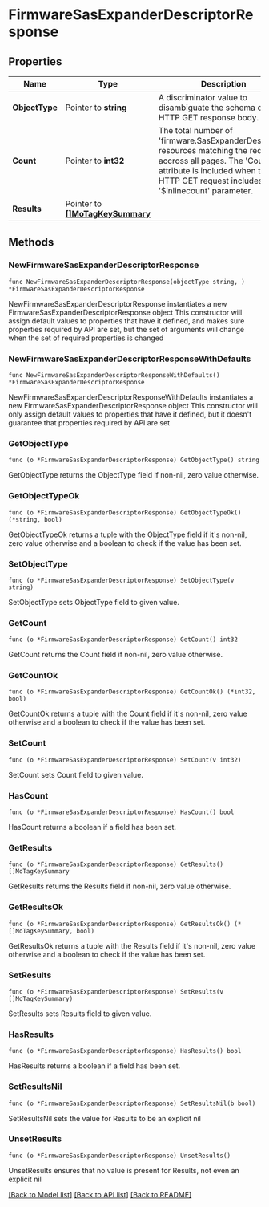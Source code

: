 # FirmwareSasExpanderDescriptorResponse

## Properties

Name | Type | Description | Notes
------------ | ------------- | ------------- | -------------
**ObjectType** | Pointer to **string** | A discriminator value to disambiguate the schema of a HTTP GET response body. | 
**Count** | Pointer to **int32** | The total number of &#39;firmware.SasExpanderDescriptor&#39; resources matching the request, accross all pages. The &#39;Count&#39; attribute is included when the HTTP GET request includes the &#39;$inlinecount&#39; parameter. | [optional] 
**Results** | Pointer to [**[]MoTagKeySummary**](mo.TagKeySummary.md) |  | [optional] 

## Methods

### NewFirmwareSasExpanderDescriptorResponse

`func NewFirmwareSasExpanderDescriptorResponse(objectType string, ) *FirmwareSasExpanderDescriptorResponse`

NewFirmwareSasExpanderDescriptorResponse instantiates a new FirmwareSasExpanderDescriptorResponse object
This constructor will assign default values to properties that have it defined,
and makes sure properties required by API are set, but the set of arguments
will change when the set of required properties is changed

### NewFirmwareSasExpanderDescriptorResponseWithDefaults

`func NewFirmwareSasExpanderDescriptorResponseWithDefaults() *FirmwareSasExpanderDescriptorResponse`

NewFirmwareSasExpanderDescriptorResponseWithDefaults instantiates a new FirmwareSasExpanderDescriptorResponse object
This constructor will only assign default values to properties that have it defined,
but it doesn't guarantee that properties required by API are set

### GetObjectType

`func (o *FirmwareSasExpanderDescriptorResponse) GetObjectType() string`

GetObjectType returns the ObjectType field if non-nil, zero value otherwise.

### GetObjectTypeOk

`func (o *FirmwareSasExpanderDescriptorResponse) GetObjectTypeOk() (*string, bool)`

GetObjectTypeOk returns a tuple with the ObjectType field if it's non-nil, zero value otherwise
and a boolean to check if the value has been set.

### SetObjectType

`func (o *FirmwareSasExpanderDescriptorResponse) SetObjectType(v string)`

SetObjectType sets ObjectType field to given value.


### GetCount

`func (o *FirmwareSasExpanderDescriptorResponse) GetCount() int32`

GetCount returns the Count field if non-nil, zero value otherwise.

### GetCountOk

`func (o *FirmwareSasExpanderDescriptorResponse) GetCountOk() (*int32, bool)`

GetCountOk returns a tuple with the Count field if it's non-nil, zero value otherwise
and a boolean to check if the value has been set.

### SetCount

`func (o *FirmwareSasExpanderDescriptorResponse) SetCount(v int32)`

SetCount sets Count field to given value.

### HasCount

`func (o *FirmwareSasExpanderDescriptorResponse) HasCount() bool`

HasCount returns a boolean if a field has been set.

### GetResults

`func (o *FirmwareSasExpanderDescriptorResponse) GetResults() []MoTagKeySummary`

GetResults returns the Results field if non-nil, zero value otherwise.

### GetResultsOk

`func (o *FirmwareSasExpanderDescriptorResponse) GetResultsOk() (*[]MoTagKeySummary, bool)`

GetResultsOk returns a tuple with the Results field if it's non-nil, zero value otherwise
and a boolean to check if the value has been set.

### SetResults

`func (o *FirmwareSasExpanderDescriptorResponse) SetResults(v []MoTagKeySummary)`

SetResults sets Results field to given value.

### HasResults

`func (o *FirmwareSasExpanderDescriptorResponse) HasResults() bool`

HasResults returns a boolean if a field has been set.

### SetResultsNil

`func (o *FirmwareSasExpanderDescriptorResponse) SetResultsNil(b bool)`

 SetResultsNil sets the value for Results to be an explicit nil

### UnsetResults
`func (o *FirmwareSasExpanderDescriptorResponse) UnsetResults()`

UnsetResults ensures that no value is present for Results, not even an explicit nil

[[Back to Model list]](../README.md#documentation-for-models) [[Back to API list]](../README.md#documentation-for-api-endpoints) [[Back to README]](../README.md)


